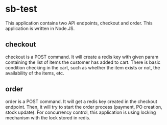 # sb-test
This application contains two API endpoints, checkout and order. This application is written in Node.JS.

## checkout
checkout is a POST command. It will create a redis key with given param containing the list of items the customer has added to cart. There is basic condition checking in the cart, such as whether the item exists or not, the availability of the items, etc.

## order
order is a POST command. It will get a redis key created in the checkout endpoint. Then, it will try to start the order process (payment, PO creation, stock update). For concurrency control, this application is using locking mechanism with the lock stored in redis.
